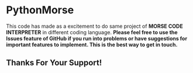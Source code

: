PythonMorse
=============
This code has made as a excitement to do same project of **MORSE CODE INTERPRETER** in different coding language.
**Please feel free to use the Issues feature of GitHub if you run into problems or have suggestions for important features to implement. This is the best way to get in touch.**

Thanks For Your Support!
------------------------
